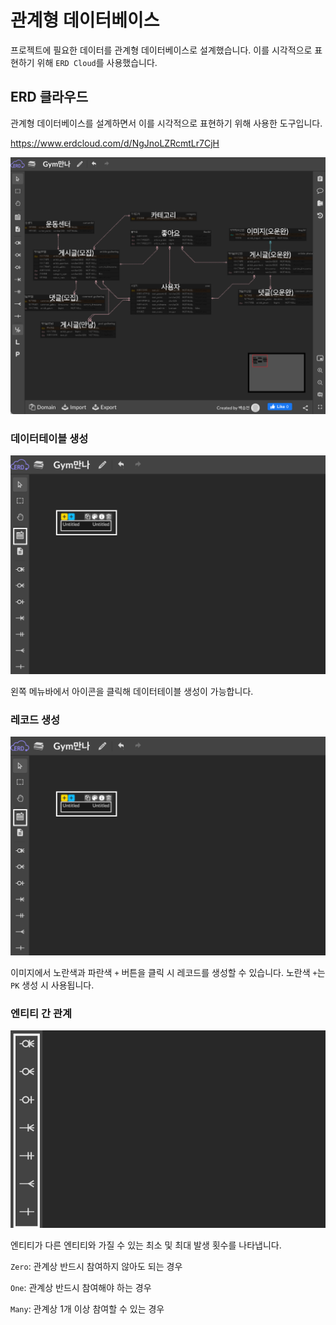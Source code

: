 # 관계형 데이터베이스

프로젝트에 필요한 데이터를 관계형 데이터베이스로 설계했습니다. 이를 시각적으로 표현하기 위해 <code>ERD Cloud</code>를 사용했습니다.

## ERD 클라우드

관계형 데이터베이스를 설계하면서 이를 시각적으로 표현하기 위해 사용한 도구입니다.

https://www.erdcloud.com/d/NgJnoLZRcmtLr7CjH

![](./images/2023-03-24-17-49-17.png)

### 데이터테이블 생성

![](./images/2023-03-24-18-02-10.png)

왼쪽 메뉴바에서 아이콘을 클릭해 데이터테이블 생성이 가능합니다.

### 레코드 생성

![](./images/2023-03-24-18-02-10.png)

이미지에서 노란색과 파란색 <code>+</code> 버튼을 클릭 시 레코드를 생성할 수 있습니다. 노란색 <code>+</code>는 <code>PK</code> 생성 시 사용됩니다.

### 엔티티 간 관계

![](./images/2023-03-24-18-08-05.png)

엔티티가 다른 엔티티와 가질 수 있는 최소 및 최대 발생 횟수를 나타냅니다.

<code>Zero</code>: 관계상 반드시 참여하지 않아도 되는 경우

<code>One</code>: 관계상 반드시 참여해야 하는 경우

<code>Many</code>: 관계상 1개 이상 참여할 수 있는 경우